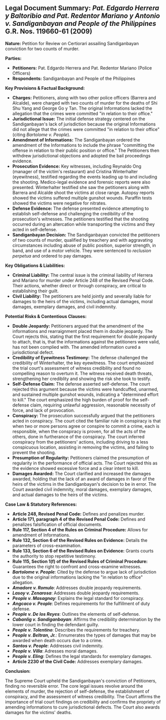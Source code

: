 ## Legal Document Summary: *Pat. Edgardo Herrera y Baltoribio and Pat. Redentor Mariano y Antonio v. Sandiganbayan and People of the Philippines* G.R. Nos. 119660-61 (2009)

**Nature:** Petition for Review on Certiorari assailing Sandiganbayan conviction for two counts of murder.

**Parties:**

*   **Petitioners:** Pat. Edgardo Herrera and Pat. Redentor Mariano (Police Officers)
*   **Respondents:** Sandiganbayan and People of the Philippines

**Key Provisions & Factual Background:**

*   **Charges:** Petitioners, along with two other police officers (Barrera and Alcalde), were charged with two counts of murder for the deaths of Shi Shu Yang and George Go y Tan.  The original Informations lacked the allegation that the crimes were committed "in relation to their office."
*   **Jurisdictional Issue:** The initial defense strategy centered on the Sandiganbayan's lack of jurisdiction because the original Informations did not allege that the crimes were committed "in relation to their office" (citing *Bartolome v. People*).
*   **Amendment of Informations:** The Sandiganbayan ordered the amendment of the Informations to include the phrase "committing the offense in relation to their public position or office." The Petitioners then withdrew jurisdictional objections and adopted the bail proceedings evidence.
*   **Prosecution Evidence:** Key witnesses, including Reynaldo Ong (manager of the victim's restaurant) and Cristina Winterhalter (eyewitness), testified regarding the events leading up to and including the shooting.  Medico-legal evidence and forensic reports were also presented. Winterhalter testified she saw the petitioners along with Barrera and Alcalde shoot the victims at close range. Autopsy reports showed the victims suffered multiple gunshot wounds. Paraffin tests showed the victims were negative for nitrates.
*   **Defense Evidence:** The defense presented evidence attempting to establish self-defense and challenging the credibility of the prosecution's witnesses. The petitioners testified that the shooting occurred during an altercation while transporting the victims and they acted in self-defense.
*   **Sandiganbayan Decision:** The Sandiganbayan convicted the petitioners of two counts of murder, qualified by treachery and with aggravating circumstances including abuse of public position, superior strength, in band, and use of a motor vehicle. They were sentenced to *reclusion perpetua* and ordered to pay damages.

**Key Obligations & Liabilities:**

*   **Criminal Liability:**  The central issue is the criminal liability of Herrera and Mariano for murder under Article 248 of the Revised Penal Code.  Their actions, whether direct or through conspiracy, are critical to establishing their guilt.
*   **Civil Liability:** The petitioners are held jointly and severally liable for damages to the heirs of the victims, including actual damages, moral damages, exemplary damages, and civil indemnity.

**Potential Risks & Contentious Clauses:**

*   **Double Jeopardy:** Petitioners argued that the amendment of the informations and rearraignment placed them in double jeopardy.  The Court rejects this, stating that the first requirement for double jeopardy to attach, that is, that the informations against the petitioners were valid, has not been complied with. The amended information cured a jurisdictional defect.
*   **Credibility of Eyewitness Testimony:** The defense challenged the credibility of Winterhalter, the key eyewitness.  The court emphasized the trial court's assessment of witness credibility and found no compelling reason to overturn it.  The witness received death threats, strengthening her crediblity and showing the risk she took to testify.
*   **Self-Defense Claim:** The defense asserted self-defense.  The court rejected this argument because the victims were handcuffed, unarmed, and sustained multiple gunshot wounds, indicating a "determined effort to kill." The court emphasized the high burden of proof for the self-defense claim, requiring unlawful aggression, reasonable necessity of force, and lack of provocation.
*   **Conspiracy:** The prosecution successfully argued that the petitioners acted in conspiracy.  The court cited the familiar rule in conspiracy is that when two or more persons agree or conspire to commit a crime, each is responsible, when the conspiracy is proven, for all the acts of the others, done in furtherance of the conspiracy. The court inferred conspiracy from the petitioners' actions, including driving to a less conspicuous location, assisting in removing the victims, and failing to prevent the shooting.
*   **Presumption of Regularity:** Petitioners claimed the presumption of regularity in the performance of official acts. The Court rejected this as the evidence showed excessive force and a clear intent to kill.
*    **Damages Awarded:**  The Court clarified and increased the damages awarded, holding that the lack of an award of damages in favor of the heirs of the victims in the Sandiganbayan's decision to be in error. The Court awarded civil indemnity, moral damages, exemplary damages, and actual damages to the heirs of the victims.

**Case Law & Statutory References:**

*   **Article 248, Revised Penal Code:** Defines and penalizes murder.
*   **Article 171, paragraph 4 of the Revised Penal Code:** Defines and penalizes falsification of official documents.
*   **Rule 117, Section 4 of the Rules on Criminal Procedure:**  Allows for amendment of Informations.
*   **Rule 132, Section 6 of the Revised Rules on Evidence:** Details the parameters of cross-examination.
*   **Rule 133, Section 6 of the Revised Rules on Evidence:** Grants courts the authority to stop repetitive testimony.
*   **Rule 115, Section 1(f) of the Revised Rules of Criminal Procedure:** Guarantees the right to confront and cross-examine witnesses.
*   ***Bartolome v. People***:  Cited by the defense to argue lack of jurisdiction due to the original informations lacking the "in relation to office" allegation.
*   ***Amadore v. Romulo***: Addresses double jeopardy requirements.
*   ***Lasoy v. Zenarosa***: Addresses double jeopardy requirements.
*   ***People v. Masagnay***: Explains the legal standard for conspiracy.
*   ***Angcaco v. People***: Defines requirements for the fulfillment of duty defense.
*   ***People v. De los Reyes***: Outlines the elements of self-defense.
*   ***Cabanlig v. Sandiganbayan***: Affirms the credibility determination by the lower court in finding the defendant guilty.
*   ***People v. Tolentino***: Describes the requirements for treachery.
*   ***People v. Beltran, Jr.***: Ennumerates the types of damages that may be awarded when death occurs due to a crime.
*   ***Santos v. People***: Addresses civil indemnity.
*   ***People v. Villa***: Adresses moral damages.
*   ***People v. Eling***: Defines the legal standards for exemplary damages.
*   **Article 2230 of the Civil Code:** Addresses exemplary damages.

**Conclusion:**

The Supreme Court upheld the Sandiganbayan's conviction of Petitioners, finding no reversible error.  The core legal issues revolve around the elements of murder, the rejection of self-defense, the establishment of conspiracy, and the assessment of witness credibility.  The Court affirms the importance of trial court findings on credibility and confirms the propriety of amending informations to cure jurisdictional defects. The Court also awards damages for the victims' deaths.
